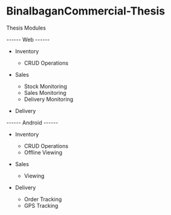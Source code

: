 # BinalbaganCommercial-Thesis

Thesis Modules

------  Web  ------  
* Inventory
  - CRUD Operations

* Sales
  - Stock Monitoring
  - Sales Monitoring
  - Delivery Monitoring

* Delivery

------ Android  ------
* Inventory
  - CRUD Operations
  - Offline Viewing

* Sales
  - Viewing

* Delivery
  - Order Tracking
  - GPS Tracking
